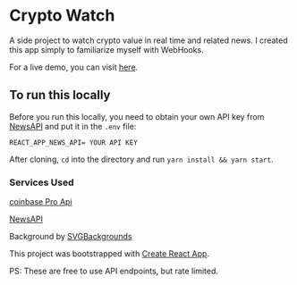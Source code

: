 # Crypto Watch

A side project to watch crypto value in real time and related news. I created this app simply to familiarize myself with WebHooks. 

For a live demo, you can visit [here](https://tender-bose-c576c3.netlify.app).

## To run this locally

Before you run this locally, you need to obtain your own API key from [NewsAPI](https://newsapi.org) and put it in the `.env` file:

`REACT_APP_NEWS_API= YOUR API KEY`

After cloning, `cd` into the directory and run `yarn install && yarn start`.

### Services Used

[coinbase Pro Api](https://docs.pro.coinbase.com/#fix-api)

[NewsAPI](https://newsapi.org)

Background by [SVGBackgrounds](SVGBackgrounds.com)

This project was bootstrapped with [Create React App](https://github.com/facebook/create-react-app).

PS: These are free to use API endpoints, but rate limited.
